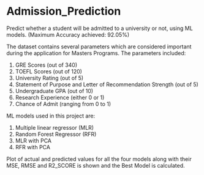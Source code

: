 # Admission_Prediction
Predict whether a student will be admitted to a university or not, using ML models. (Maximum Accuracy achieved: 92.05%)

The dataset contains several parameters which are considered important during the application for Masters Programs.
The parameters included:
1. GRE Scores (out of 340)
2. TOEFL Scores (out of 120)
3. University Rating (out of 5)
4. Statement of Purpose and Letter of Recommendation Strength (out of 5)
5. Undergraduate GPA (out of 10)
6. Research Experience (either 0 or 1)
7. Chance of Admit (ranging from 0 to 1)

ML models used in this project are:
1. Multiple linear regressor (MLR)
2. Random Forest Regressor (RFR)
3. MLR with PCA
4. RFR with PCA

Plot of actual and predicted values for all the four models along with their MSE, RMSE and R2_SCORE is shown and the Best Model is calculated.
